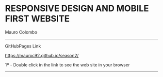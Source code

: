 # RESPONSIVE DESIGN AND MOBILE FIRST WEBSITE

Mauro Colombo

---

 GitHubPages Link

<https://mauroc92.github.io/season2/>

1º - Double click in the link to see the web site in your browser

---